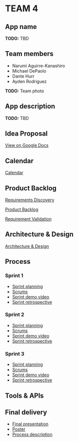 # TEAM 4

## App name

**TODO:** TBD

## Team members

- Narumi Aguirre-Kanashiro
- Michael DePaolo
- Dante Hurr
- Ayden Rodriguez

**TODO:** Team photo

## App description

**TODO:** TBD

## Idea Proposal
[View on Google Docs](https://docs.google.com/document/d/1E_Oy8bg0Y2sVYaKFZ3GKhS7G9ZgsDuDN/edit)

## Calendar
[Calendar](https://calendar.google.com/calendar/u/0?cid=aXZoMmU3NjhzMjRkdGlxZWYwcXZvbzhxcjBAZ3JvdXAuY2FsZW5kYXIuZ29vZ2xlLmNvbQ)

## Product Backlog
[Requirements Discovery](https://docs.google.com/document/d/16sWuHpuVZluOQdeZk2iXl42V6YaDWeHQfn3sB3lvnDM/edit?usp=sharing)

[Product Backlog](https://docs.google.com/spreadsheets/d/13R0Cm3azh8C6I4ZdDoIX3NGR2KjCGCo3qCF6qDjTQdI/edit?gid=8#gid=8)

[Requirement Validation](https://docs.google.com/document/d/1hbdF4vAeB3ECj7bzoVw4tQ9REHw7zp1r/edit?usp=sharing&ouid=106405741471780344102&rtpof=true&sd=true)

## Architecture & Design
[Architecture & Design]()

## Process

### Sprint 1

* [Sprint planning]()
* [Scrums]()
* [Sprint demo video]()
* [Sprint retrospective]()

### Sprint 2

* [Sprint planning]()
* [Scrums]()
* [Sprint demo video]()
* [Sprint retrospective]()

### Sprint 3

* [Sprint planning]()
* [Scrums]()
* [Sprint demo video]()
* [Sprint retrospective]()

## Tools & APIs

## Final delivery

* [Final presentation]()
* [Poster]()
* [Process description]()


